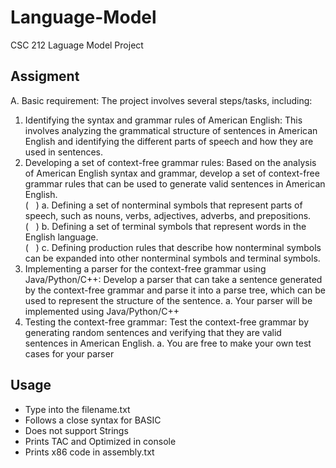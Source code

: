 # Language-Model
CSC 212 Laguage Model Project

## Assigment 

A. Basic requirement: The project involves several steps/tasks, including:

1. Identifying the syntax and grammar rules of American English: This involves analyzing the grammatical structure of sentences in American English and identifying the different parts of speech and how they are used in sentences.
2. Developing a set of context-free grammar rules: Based on the analysis of American English syntax and grammar, develop a set of context-free grammar rules that can be used to generate valid sentences in American English.
  <br />( &nbsp; ) a. Defining a set of nonterminal symbols that represent parts of speech, such as nouns, verbs, adjectives, adverbs, and prepositions.
  <br />( &nbsp; ) b. Defining a set of terminal symbols that represent words in the English language.
  <br />( &nbsp; ) c. Defining production rules that describe how nonterminal symbols can be expanded
  into other nonterminal symbols and terminal symbols.
3. Implementing a parser for the context-free grammar using Java/Python/C++: Develop a
parser that can take a sentence generated by the context-free grammar and parse it into a parse tree, which can be used to represent the structure of the sentence.
a. Your parser will be implemented using Java/Python/C++
4. Testing the context-free grammar: Test the context-free grammar by generating random sentences and verifying that they are valid sentences in American English.
a. You are free to make your own test cases for your parser


## Usage 
- Type into the filename.txt
- Follows a close syntax for BASIC
- Does not support Strings
- Prints TAC and Optimized in console 
- Prints x86 code in assembly.txt
